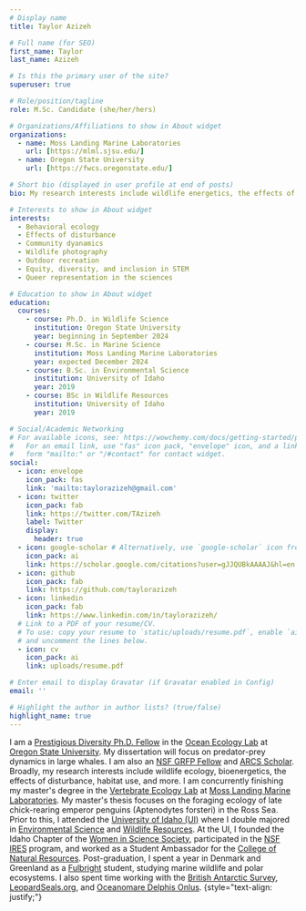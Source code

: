```yaml
---
# Display name
title: Taylor Azizeh

# Full name (for SEO)
first_name: Taylor
last_name: Azizeh

# Is this the primary user of the site?
superuser: true

# Role/position/tagline
role: M.Sc. Candidate (she/her/hers)

# Organizations/Affiliations to show in About widget
organizations:
  - name: Moss Landing Marine Laboratories
    url: [https://mlml.sjsu.edu/]
  - name: Oregon State University
    url: [https://fwcs.oregonstate.edu/]

# Short bio (displayed in user profile at end of posts)
bio: My research interests include wildlife energetics, the effects of disturbance, polar biology, and more!

# Interests to show in About widget
interests:
  - Behavioral ecology
  - Effects of disturbance
  - Community dyanamics
  - Wildlife photography
  - Outdoor recreation
  - Equity, diversity, and inclusion in STEM
  - Queer representation in the sciences

# Education to show in About widget
education:
  courses:
    - course: Ph.D. in Wildlife Science
      institution: Oregon State University
      year: beginning in September 2024
    - course: M.Sc. in Marine Science
      institution: Moss Landing Marine Laboratories
      year: expected December 2024
    - course: B.Sc. in Environmental Science
      institution: University of Idaho
      year: 2019
    - course: BSc in Wildlife Resources
      institution: University of Idaho
      year: 2019

# Social/Academic Networking
# For available icons, see: https://wowchemy.com/docs/getting-started/page-builder/#icons
#   For an email link, use "fas" icon pack, "envelope" icon, and a link in the
#   form "mailto:" or "/#contact" for contact widget.
social:
  - icon: envelope
    icon_pack: fas
    link: 'mailto:taylorazizeh@gmail.com'
  - icon: twitter
    icon_pack: fab
    link: https://twitter.com/TAzizeh
    label: Twitter
    display:
      header: true
  - icon: google-scholar # Alternatively, use `google-scholar` icon from `ai` icon pack
    icon_pack: ai
    link: https://scholar.google.com/citations?user=gJJQUBkAAAAJ&hl=en
  - icon: github
    icon_pack: fab
    link: https://github.com/taylorazizeh
  - icon: linkedin
    icon_pack: fab
    link: https://www.linkedin.com/in/taylorazizeh/
  # Link to a PDF of your resume/CV.
  # To use: copy your resume to `static/uploads/resume.pdf`, enable `ai` icons in `params.yaml`,
  # and uncomment the lines below.
  - icon: cv
    icon_pack: ai
    link: uploads/resume.pdf

# Enter email to display Gravatar (if Gravatar enabled in Config)
email: ''

# Highlight the author in author lists? (true/false)
highlight_name: true
---
```


I am a [Prestigious Diversity Ph.D. Fellow](https://gradschool.oregonstate.edu/awards/prestigious-diversity-fellowship) in the [Ocean Ecology Lab](https://www.oceanecologylab.org/) at [Oregon State University](https://fwcs.oregonstate.edu/). My dissertation will focus on predator-prey dynamics in large whales. I am also an [NSF GRFP Fellow](https://www.nsfgrfp.org/) and [ARCS Scholar](https://oregon.arcsfoundation.org/). Broadly, my research interests include wildlife ecology, bioenergetics, the effects of disturbance, habitat use, and more. I am concurrently finishing my master's degree in the [Vertebrate Ecology Lab](https://mlml.sjsu.edu/birdmam/) at [Moss Landing Marine Laboratories](https://mlml.sjsu.edu). My master's thesis focuses on the foraging ecology of late chick-rearing emperor penguins (Aptenodytes forsteri) in the Ross Sea.  Prior to this, I attended the [University of Idaho (UI)](https://www.uidaho.edu/) where I double majored in [Environmental Science](https://www.uidaho.edu/cnr/undergraduate-majors/bs-envs) and [Wildlife Resources](https://www.uidaho.edu/cnr/undergraduate-majors/bs-wildlife). At the UI, I founded the Idaho Chapter of the [Women in Science Society](https://www.womeninsciencesociety.org/), participated in the [NSF IRES](https://new.nsf.gov/funding/opportunities/international-research-experiences-students-ires-0) program, and worked as a Student Ambassador for the [College of Natural Resources](https://www.uidaho.edu/cnr). Post-graduation, I spent a year in Denmark and Greenland as a [Fulbright](https://fulbright.org/) student, studying marine wildlife and polar ecosystems. I also spent time working with the [British Antarctic Survey](https://www.bas.ac.uk/), [LeopardSeals.org](https://www.leopardseals.org/), and [Oceanomare Delphis Onlus](https://oceanomaredelphis.org/en/).
{style="text-align: justify;"}
